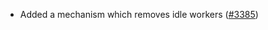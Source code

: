 - Added a mechanism which removes idle workers
  ([#3385](https://github.com/informalsystems/hermes/issues/3385))